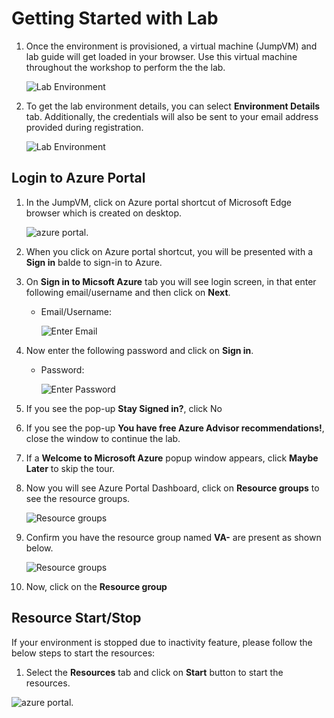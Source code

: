 # Getting Started with Lab

1. Once the environment is provisioned, a virtual machine (JumpVM) and lab guide will get loaded in your browser. Use this virtual machine throughout the workshop to perform the the lab.

   ![](images/env.png "Lab Environment")
   
1. To get the lab environment details, you can select **Environment Details** tab. Additionally, the credentials will also be sent to your email address provided during registration. 

   ![](images/labenv.png "Lab Environment")
 
## Login to Azure Portal

1. In the JumpVM, click on Azure portal shortcut of Microsoft Edge browser which is created on desktop.

   ![azure portal.](images/azportal.png)
   
1. When you click on Azure portal shortcut, you will be presented with a **Sign in** balde to sign-in to Azure.
   
1. On **Sign in to Micsoft Azure** tab you will see login screen, in that enter following email/username and then click on **Next**. 
   * Email/Username: <inject key="AzureAdUserEmail"></inject>
   
     ![](images/signin1.png "Enter Email")
     
1. Now enter the following password and click on **Sign in**.
   * Password: <inject key="AzureAdUserPassword"></inject>
   
     ![](images/signin2.png "Enter Password")
     
1. If you see the pop-up **Stay Signed in?**, click No

1. If you see the pop-up **You have free Azure Advisor recommendations!**, close the window to continue the lab.

1. If a **Welcome to Microsoft Azure** popup window appears, click **Maybe Later** to skip the tour.
   
1. Now you will see Azure Portal Dashboard, click on **Resource groups** to see the resource groups.

   ![](images/rg1.png "Resource groups")
   
1. Confirm you have the resource group named **VA-<inject key="DeploymentID" enableCopy="false" />** are present as shown below.

   ![](images/rg2.png "Resource groups")
   
1. Now, click on the **Resource group** 

## Resource Start/Stop

If your environment is stopped due to inactivity feature, please follow the below steps to start the resources: 

1. Select the **Resources** tab and click on **Start** button to start the resources.

![azure portal.](images/resourcestab.png)

